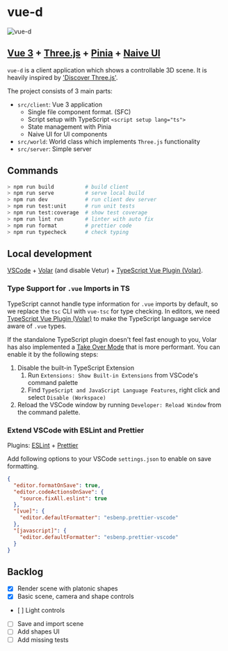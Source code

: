 # vue-d

![vue-d](https://media.giphy.com/media/mIPNzL5YoMSlVs4ieI/giphy.gif)

## [Vue 3](https://vuejs.org/) + [Three.js](https://threejs.org/) + [Pinia](https://pinia.vuejs.org/) + [Naive UI](https://www.naiveui.com/en-US/os-theme)

`vue-d` is a client application which shows a controllable 3D scene.
It is heavily inspired by ['Discover Three.js'](https://discoverthreejs.com/book/).

The project consists of 3 main parts:

- `src/client`: Vue 3 application
  - Single file component format. (SFC)
  - Script setup with TypeScript `<script setup lang="ts">`
  - State management with Pinia
  - Naive UI for UI components
- `src/world`: World class which implements `Three.js` functionality
- `src/server`: Simple server

## Commands

```sh
> npm run build          # build client
> npm run serve          # serve local build
> npm run dev            # run client dev server
> npm run test:unit      # run unit tests
> npm run test:coverage  # show test coverage
> npm run lint run       # linter with auto fix
> npm run format         # prettier code
> npm run typecheck      # check typing

```

## Local development

[VSCode](https://code.visualstudio.com/) + [Volar](https://marketplace.visualstudio.com/items?itemName=johnsoncodehk.volar) (and disable Vetur) + [TypeScript Vue Plugin (Volar)](https://marketplace.visualstudio.com/items?itemName=johnsoncodehk.vscode-typescript-vue-plugin).

### Type Support for `.vue` Imports in TS

TypeScript cannot handle type information for `.vue` imports by default, so we replace the `tsc` CLI with `vue-tsc` for type checking. In editors, we need [TypeScript Vue Plugin (Volar)](https://marketplace.visualstudio.com/items?itemName=johnsoncodehk.vscode-typescript-vue-plugin) to make the TypeScript language service aware of `.vue` types.

If the standalone TypeScript plugin doesn't feel fast enough to you, Volar has also implemented a [Take Over Mode](https://github.com/johnsoncodehk/volar/discussions/471#discussioncomment-1361669) that is more performant. You can enable it by the following steps:

1. Disable the built-in TypeScript Extension
   1. Run `Extensions: Show Built-in Extensions` from VSCode's command palette
   2. Find `TypeScript and JavaScript Language Features`, right click and select `Disable (Workspace)`
2. Reload the VSCode window by running `Developer: Reload Window` from the command palette.

### Extend VSCode with ESLint and Prettier

Plugins: [ESLint](https://marketplace.visualstudio.com/items?itemName=dbaeumer.vscode-eslint) + [Prettier](https://marketplace.visualstudio.com/items?itemName=esbenp.prettier-vscode)

Add following options to your VSCode `settings.json` to enable on save formatting.

```json
{
  "editor.formatOnSave": true,
  "editor.codeActionsOnSave": {
    "source.fixAll.eslint": true
  },
  "[vue]": {
    "editor.defaultFormatter": "esbenp.prettier-vscode"
  },
  "[javascript]": {
    "editor.defaultFormatter": "esbenp.prettier-vscode"
  }
}
```

## Backlog

- [x] Render scene with platonic shapes
- [x] Basic scene, camera and shape controls
- [ ] Light controls
- [ ] Save and import scene
- [ ] Add shapes UI
- [ ] Add missing tests
